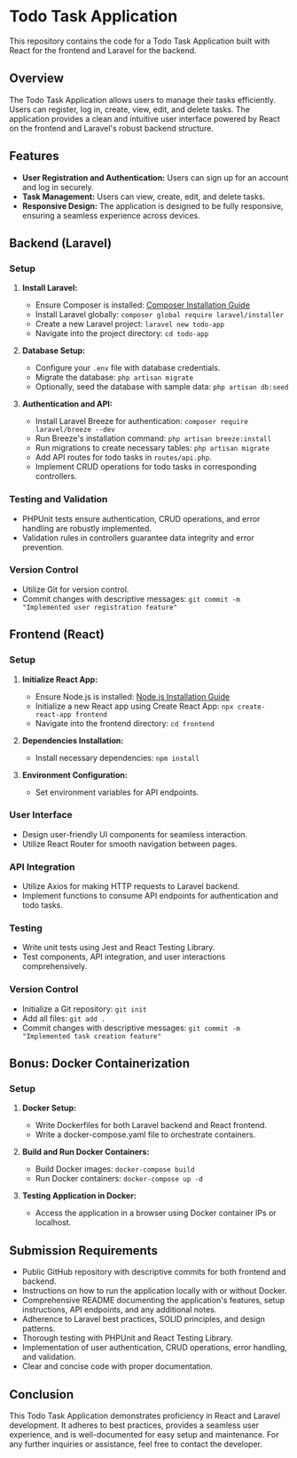 # Todo Task Application

This repository contains the code for a Todo Task Application built with React for the frontend and Laravel for the backend.

## Overview

The Todo Task Application allows users to manage their tasks efficiently. Users can register, log in, create, view, edit, and delete tasks. The application provides a clean and intuitive user interface powered by React on the frontend and Laravel's robust backend structure.

## Features

- **User Registration and Authentication:** Users can sign up for an account and log in securely.
- **Task Management:** Users can view, create, edit, and delete tasks.
- **Responsive Design:** The application is designed to be fully responsive, ensuring a seamless experience across devices.

## Backend (Laravel)

### Setup

1. **Install Laravel:**
   - Ensure Composer is installed: [Composer Installation Guide](https://getcomposer.org/doc/00-intro.md)
   - Install Laravel globally: `composer global require laravel/installer`
   - Create a new Laravel project: `laravel new todo-app`
   - Navigate into the project directory: `cd todo-app`

2. **Database Setup:**
   - Configure your `.env` file with database credentials.
   - Migrate the database: `php artisan migrate`
   - Optionally, seed the database with sample data: `php artisan db:seed`

3. **Authentication and API:**
   - Install Laravel Breeze for authentication: `composer require laravel/breeze --dev`
   - Run Breeze's installation command: `php artisan breeze:install`
   - Run migrations to create necessary tables: `php artisan migrate`
   - Add API routes for todo tasks in `routes/api.php`.
   - Implement CRUD operations for todo tasks in corresponding controllers.

### Testing and Validation

- PHPUnit tests ensure authentication, CRUD operations, and error handling are robustly implemented.
- Validation rules in controllers guarantee data integrity and error prevention.

### Version Control

- Utilize Git for version control.
- Commit changes with descriptive messages: `git commit -m "Implemented user registration feature"`

## Frontend (React)

### Setup

1. **Initialize React App:**
   - Ensure Node.js is installed: [Node.js Installation Guide](https://nodejs.org/en/download/)
   - Initialize a new React app using Create React App: `npx create-react-app frontend`
   - Navigate into the frontend directory: `cd frontend`

2. **Dependencies Installation:**
   - Install necessary dependencies: `npm install`

3. **Environment Configuration:**
   - Set environment variables for API endpoints.

### User Interface

- Design user-friendly UI components for seamless interaction.
- Utilize React Router for smooth navigation between pages.

### API Integration

- Utilize Axios for making HTTP requests to Laravel backend.
- Implement functions to consume API endpoints for authentication and todo tasks.

### Testing

- Write unit tests using Jest and React Testing Library.
- Test components, API integration, and user interactions comprehensively.

### Version Control

- Initialize a Git repository: `git init`
- Add all files: `git add .`
- Commit changes with descriptive messages: `git commit -m "Implemented task creation feature"`

## Bonus: Docker Containerization

### Setup

1. **Docker Setup:**
   - Write Dockerfiles for both Laravel backend and React frontend.
   - Write a docker-compose.yaml file to orchestrate containers.

2. **Build and Run Docker Containers:**
   - Build Docker images: `docker-compose build`
   - Run Docker containers: `docker-compose up -d`

3. **Testing Application in Docker:**
   - Access the application in a browser using Docker container IPs or localhost.

## Submission Requirements

- Public GitHub repository with descriptive commits for both frontend and backend.
- Instructions on how to run the application locally with or without Docker.
- Comprehensive README documenting the application's features, setup instructions, API endpoints, and any additional notes.
- Adherence to Laravel best practices, SOLID principles, and design patterns.
- Thorough testing with PHPUnit and React Testing Library.
- Implementation of user authentication, CRUD operations, error handling, and validation.
- Clear and concise code with proper documentation.

## Conclusion

This Todo Task Application demonstrates proficiency in React and Laravel development. It adheres to best practices, provides a seamless user experience, and is well-documented for easy setup and maintenance. For any further inquiries or assistance, feel free to contact the developer.
